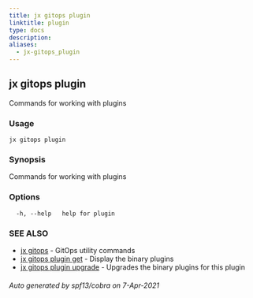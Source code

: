```yaml
---
title: jx gitops plugin
linktitle: plugin
type: docs
description: 
aliases:
  - jx-gitops_plugin
---
```


## jx gitops plugin

Commands for working with plugins

### Usage

```
jx gitops plugin
```

### Synopsis

Commands for working with plugins

### Options

```
  -h, --help   help for plugin
```

### SEE ALSO

* [jx gitops](..)	 - GitOps utility commands
* [jx gitops plugin get](jx-gitops_plugin_get)	 - Display the binary plugins
* [jx gitops plugin upgrade](jx-gitops_plugin_upgrade)	 - Upgrades the binary plugins for this plugin

###### Auto generated by spf13/cobra on 7-Apr-2021
